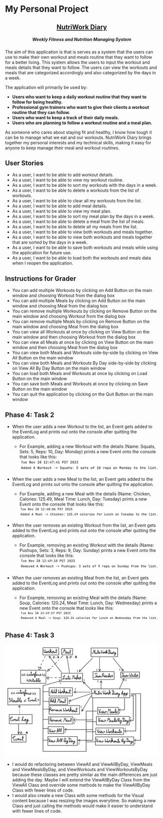 # My Personal Project

## <center> <u> NutriWork Diary </u> </center>

##### <center> *Weekly Fitness and Nutrition Managing System*

The aim of this application is that is serves as a system that the users can use to make their own workout and meals
routine that they want to follow for a better living. This system allows the users to input the workout and meals
details that they want to follow. The users can view the workouts and meals that are categorized accordingly and also
categorized by the days in a week.

The application will primarily be used by:

- **Users who want to keep a daily workout routine that they want to follow for being healthy.**
- **Professional gym trainers who want to give their clients a workout routine that they can follow.**
- **Users who want to keep a track of their daily meals.**
- **Users who are planning to follow a workout routine and a meal plan.**

As someone who cares about staying fit and healthy, I know how tough it can be to manage what we eat and our workouts.
NutriWork Diary brings together my personal interests and my technical skills, making it easy for anyone to keep manage
their meal and workout routines.

## User Stories

- As a user, I want to be able to add workout details.
- As a user, I want to be able to view my workout routine.
- As a user, I want to be able to sort my workouts with the days in a week.
- As a user, I want to be able to delete a workouts from the list of workouts.
- As a user, I want to be able to clear all my workouts from the list.
- As a user, I want to be able to add meal details.
- As a user, I want to be able to view my meal plan.
- As a user, I want to be able to sort my meal plan by the days in a week.
- As a user, I want to be able to delete a meal from the list of meals.
- As a user, I want to be able to delete all my meals from the list.
- As a user, I want to be able to view both workouts and meals together.
- As a user, I want to be able to view both workouts and meals together that are sorted by the days in a week.
- As a user, I want to be able to save both workouts and meals while using the application for future use.
- As a user, I want to be able to load both the workouts and meals data when I reopen the application.

## Instructions for Grader

- You can add multiple Workouts by clicking on Add Button on the main window and choosing Workout from the dialog box
- You can add multiple Meals by clicking on Add Button on the main window and choosing Meal from the dialog box
- You can remove multiple Workouts by clicking on Remove Button on the main window and choosing Workout from the dialog
  box
- You can remove multiple Meals by clicking on Remove Button on the main window and choosing Meal from the dialog box
- You can view all Workouts at once by clicking on View Button on the main window and then choosing Workout from the
  dialog box
- You can view all Meals at once by clicking on View Button on the main window and then choosing Meal from the dialog
  box
- You can view both Meals and Workouts side-by-side by clicking on View All Button on the main window
- You can view both Meals and Workouts By Day side-by-side by clicking on View All By Day Button on the main window
- You can load both Meals and Workouts at once by clicking on Load Button on the main window
- You can save both Meals and Workouts at once by clicking on Save Button on the main window
- You can quit the application by clicking on the Quit Button on the main window

## Phase 4: Task 2

- When the user adds a new Workout to the list, an Event gets added to the EventLog
  and prints out onto the console after quitting the application.
    - For Example, adding a new Workout with the details (Name: Squats, Sets: 5, Reps: 10, Day: Monday)
      prints a new Event onto the console that looks like this:
      ![](./data/Images/AddWorkout.png)


- When the user adds a new Meal to the list, an Event gets added to the EventLog
  and prints out onto the console after quitting the application.
    - For Example, adding a new Meal with the details (Name: Chicken, Calories: 125.49, Meal Time: Lunch, Day: Tuesday)
      prints a new Event onto the console that looks like this:
      ![](./data/Images/AddMeal.png)


- When the user removes an existing Workout from the list, an Event gets added to the EventLog
  and prints out onto the console after quitting the application.
    - For Example, removing an existing Workout with the details (Name: Pushups, Sets: 3, Reps: 9, Day: Sunday)
      prints a new Event onto the console that looks like this:
      ![](./data/Images/RemoveWorkout.png)


- When the user removes an existing Meal from the list, an Event gets added to the EventLog
  and prints out onto the console after quitting the application.
    - For Example, removing an existing Meal with the details (Name: Soup, Calories: 120.24, Meal Time: Lunch, Day:
      Wednesday) prints a new Event onto the console that looks like this:
      ![](./data/Images/RemoveMeal.png)

      

## Phase 4: Task 3

![](./UML_Design_Diagram.jpg)

- I would do refactoring between ViewAll and ViewAllByDay, ViewMeals and ViewMealsByDay, and ViewWorkouts and 
ViewWorkoutsByDay because these classes are pretty similar as the main differences are just adding the day. 
Maybe I will extend the ViewAllByDay Class from the ViewAll Class and override some methods to make the ViewAllByDay 
Class with fewer lines of code. 
- I would also create a new Class with some methods for the Visual content because I was resizing the images everytime.
So making a new Class and just calling the methods would make it easier to understand with fewer lines of code.